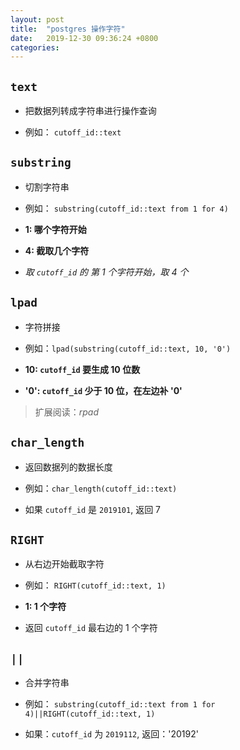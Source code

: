 ```yaml
---
layout: post
title:  "postgres 操作字符"
date:   2019-12-30 09:36:24 +0800
categories:
---
```


## `text`

- 把数据列转成字符串进行操作查询

- 例如： `cutoff_id::text`

## `substring`

- 切割字符串

- 例如： `substring(cutoff_id::text from 1 for 4)`

- **1: 哪个字符开始**

- **4: 截取几个字符**

- *_取 `cutoff_id` 的 第 1 个字符开始，取 4 个_*

## `lpad`

- 字符拼接

- 例如：`lpad(substring(cutoff_id::text, 10, '0')`

- **10: `cutoff_id` 要生成 10 位数**

- **'0': `cutoff_id` 少于 10 位，在左边补 '0'**

> 扩展阅读：*_rpad_*

## `char_length`

- 返回数据列的数据长度

- 例如：`char_length(cutoff_id::text)`

- 如果 `cutoff_id` 是 `2019101`, 返回 7

## `RIGHT`

- 从右边开始截取字符

- 例如： `RIGHT(cutoff_id::text, 1)`

- **1: 1 个字符**

- 返回 `cutoff_id` 最右边的 1 个字符

## `||`

- 合并字符串

- 例如： `substring(cutoff_id::text from 1 for 4)||RIGHT(cutoff_id::text, 1)`

- 如果：`cutoff_id` 为 `2019112`, 返回：'20192'